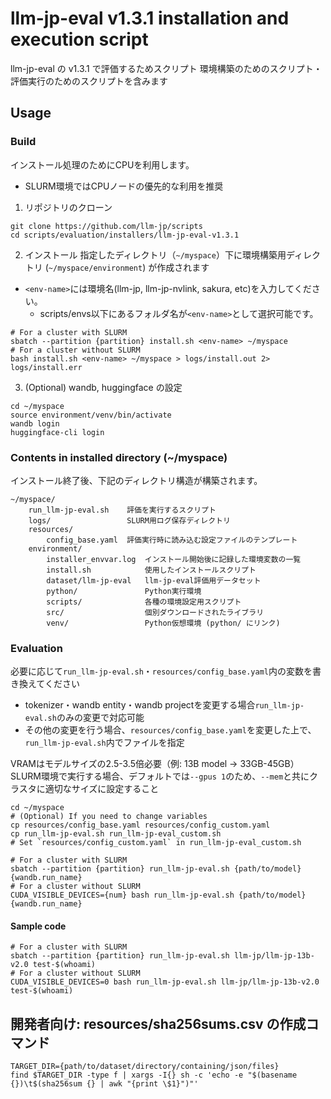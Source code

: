 # llm-jp-eval v1.3.1 installation and execution script

llm-jp-eval の v1.3.1 で評価するためスクリプト
環境構築のためのスクリプト・評価実行のためのスクリプトを含みます

## Usage

### Build

インストール処理のためにCPUを利用します。
 - SLURM環境ではCPUノードの優先的な利用を推奨

1. リポジトリのクローン
  ```shell
  git clone https://github.com/llm-jp/scripts
  cd scripts/evaluation/installers/llm-jp-eval-v1.3.1
  ```

2. インストール
指定したディレクトリ（`~/myspace`）下に環境構築用ディレクトリ (`~/myspace/environment`) が作成されます
- `<env-name>`には環境名(llm-jp, llm-jp-nvlink, sakura, etc)を入力してください。
  - scripts/envs以下にあるフォルダ名が`<env-name>`として選択可能です。
```shell
# For a cluster with SLURM
sbatch --partition {partition} install.sh <env-name> ~/myspace
# For a cluster without SLURM
bash install.sh <env-name> ~/myspace > logs/install.out 2> logs/install.err
```

3. (Optional) wandb, huggingface の設定
```shell
cd ~/myspace
source environment/venv/bin/activate
wandb login
huggingface-cli login
```

### Contents in installed directory (~/myspace)

インストール終了後、下記のディレクトリ構造が構築されます。

```
~/myspace/
    run_llm-jp-eval.sh    評価を実行するスクリプト
    logs/                 SLURM用ログ保存ディレクトリ
    resources/
        config_base.yaml  評価実行時に読み込む設定ファイルのテンプレート
    environment/
        installer_envvar.log  インストール開始後に記録した環境変数の一覧
        install.sh            使用したインストールスクリプト
        dataset/llm-jp-eval   llm-jp-eval評価用データセット
        python/               Python実行環境
        scripts/              各種の環境設定用スクリプト
        src/                  個別ダウンロードされたライブラリ
        venv/                 Python仮想環境 (python/ にリンク)
```

### Evaluation
必要に応じて`run_llm-jp-eval.sh`・`resources/config_base.yaml`内の変数を書き換えてください
 - tokenizer・wandb entity・wandb projectを変更する場合`run_llm-jp-eval.sh`のみの変更で対応可能
 - その他の変更を行う場合、`resources/config_base.yaml`を変更した上で、`run_llm-jp-eval.sh`内でファイルを指定

VRAMはモデルサイズの2.5-3.5倍必要（例: 13B model -> 33GB-45GB）<br>
SLURM環境で実行する場合、デフォルトでは`--gpus 1`のため、`--mem`と共にクラスタに適切なサイズに設定すること
```shell
cd ~/myspace
# (Optional) If you need to change variables
cp resources/config_base.yaml resources/config_custom.yaml
cp run_llm-jp-eval.sh run_llm-jp-eval_custom.sh
# Set `resources/config_custom.yaml` in run_llm-jp-eval_custom.sh

# For a cluster with SLURM
sbatch --partition {partition} run_llm-jp-eval.sh {path/to/model} {wandb.run_name}
# For a cluster without SLURM
CUDA_VISIBLE_DEVICES={num} bash run_llm-jp-eval.sh {path/to/model} {wandb.run_name}
```

#### Sample code
```shell
# For a cluster with SLURM
sbatch --partition {partition} run_llm-jp-eval.sh llm-jp/llm-jp-13b-v2.0 test-$(whoami)
# For a cluster without SLURM
CUDA_VISIBLE_DEVICES=0 bash run_llm-jp-eval.sh llm-jp/llm-jp-13b-v2.0 test-$(whoami)
```

## 開発者向け: resources/sha256sums.csv の作成コマンド
```shell
TARGET_DIR={path/to/dataset/directory/containing/json/files}
find $TARGET_DIR -type f | xargs -I{} sh -c 'echo -e "$(basename {})\t$(sha256sum {} | awk "{print \$1}")"'
```
